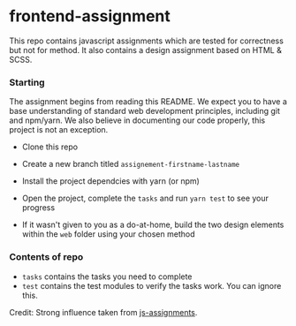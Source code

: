 # frontend-assignment
This repo contains javascript assignments which are tested for correctness but not for method. It also contains a design assignment based on HTML & SCSS.

### Starting
The assignment begins from reading this README. We expect you to have a base understanding of standard web development principles, including git and npm/yarn.
We also believe in documenting our code properly, this project is not an exception.

* Clone this repo
* Create a new branch titled `assignement-firstname-lastname`
* Install the project dependcies with yarn (or npm)
* Open the project, complete the `tasks` and run `yarn test` to see your progress

* If it wasn't given to you as a do-at-home, build the two design elements within the `web` folder using your chosen method

### Contents of repo
* `tasks` contains the tasks you need to complete
* `test` contains the test modules to verify the tasks work. You can ignore this.

Credit: Strong influence taken from [js-assignments](https://github.com/rolling-scopes-school/js-assignments).